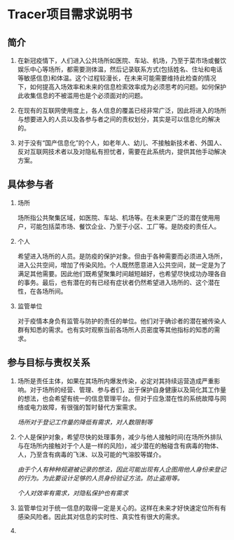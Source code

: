 Tracer项目需求说明书
====

## 简介

1. 在新冠疫情下，人们进入公共场所如医院、车站、机场，乃至于菜市场或餐饮娱乐中心等场所，都需要测体温，然后记录联系方式(包括姓名、住址和电话等敏感信息)和体温。这个过程较漫长，在未来可能需要维持此检查的情况下，如何提高入场效率和未来的信息检索效率成为必须思考的问题。如何保护此收集信息的不被滥用也是个必须面对的问题。

2. 在现有的互联网使用度上，各人信息的覆盖已经非常广泛，因此将进入的场所与想要进入的人员以及各参与者之间的责权划分，其实是可以信息化的解决的。

3. 对于没有“国产信息化”的个人，如老年人、幼儿、不接触新技术者、外国人、反对互联网技术者以及对隐私有担忧者，需要在此系统内，提供其他手动解决方案。

## 具体参与者

1. 场所

    场所指公共聚集区域，如医院、车站、机场等。在未来更广泛的潜在使用用户，可能包括菜市场、餐饮企业、乃至于小区、工厂等。是防疫的责任人。

2. 个人

    希望进入场所的人员。是防疫的保护对象。但由于各种需要而必须进入场所，进入公共空间，增加了传染风险。个人既然愿意进入公共空间，就一定是为了满足其他需要。因此他们既希望聚集时间越短越好，也希望尽快成功办理各自的事务。最后，也有潜在的有已经有症状者仍然希望进入场所的、这个潜在性，在各场所间。

3. 监管单位

    对于疫情本身负有监管与防护的责任的单位。他们对于确诊者的潜在被传染人群有知悉的需求。也有实时观察当前各场所人员密度等其他指标的知悉的需求。

## 参与目标与责权关系

1. 场所是责任主体，如果在其场所内爆发传染，必定对其持续运营造成严重影响。对于场所的经营、管理、参与者们，出于保护自身健康以及简化其工作量的想法，也会希望有统一的信息管理平台。但对于应急潜在性的系统故障与网络或电力故障，有很强的暂时替代方案需求。

    _场所对于登记工作量的降低有需求，对人数限制等_

2. 个人是保护对象，希望尽快的处理事务，减少与他人接触时间(在场所外排队与在场所内接触对于个人是一样的风险)，减少潜在的触碰含有病毒的物体、人，乃至含有病毒的飞沫、以及可能的气溶胶等媒介。

    _由于个人有种种规避被记录的想法，因此可能出现有人企图用他人身份来登记的行为。为此要设计足够的人员身份验证方法。防止盗用等。_

    _个人对效率有需求，对隐私保护也有需求_

3. 监管单位对于统一信息的取得一定是关心的。这样在未来才好快速定位所有有感染风险者。因此其对信息的实时性、真实性有很大的需求。

4. 